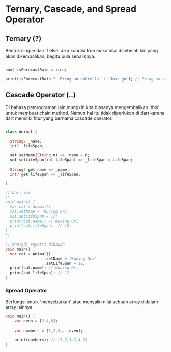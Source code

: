 # Ternary, Cascade, and Spread Operator

## Ternary (?)
Bentuk simple dari if else. Jika kondisi true maka nilai disebelah kiri yang akan dikembalikan, begitu pula sebaliknya.
```dart

bool isForecastRain = true;

print(isForecastRain ? 'Bring an umbrella' : 'Just go'); // Bring an umbrella

```

## Cascade Operator (..)
Di bahasa pemrograman lain mungkin kita biasanya mengembalikan 'this' untuk membuat chain method. Namun hal itu tidak diperlukan di dart karena dart memiliki fitur yang bernama cascade operator.
```dart

class Animal {
  
  String? _name;
  int? _lifeSpan;

  set setName(String n) => _name = n;  
  set setLifeSpan(int lifeSpan) => _lifeSpan = lifeSpan;
  
  String? get name => _name;
  int? get lifeSpan => _lifeSpan;

}

// Dari ini
/*
void main() {
  var cat = Animal()
  cat.setName = 'Kucing Ori'
  cat.setLifeSpan = 12;
  print(cat.name); // Kucing Ori
  print(cat.lifeSpan); // 12
}
*/

// Mnejadi seperti dibawah
void main() {
  var cat = Animal()
                ..setName = 'Kucing Ori'
                ..setLifeSpan = 12;
  print(cat.name); // Kucing Ori
  print(cat.lifeSpan); // 12
}

```

### Spread Operator
Berfungsi untuk 'menyebarkan' atau menyalin nilai sebuah array didalam array lainnya

```dart
void main() {
    var even = [2,4,6];
    
    var numbers = [1,2,3,...even];

    print(numbers); // [1,2,3,2,4,6]
}

```
